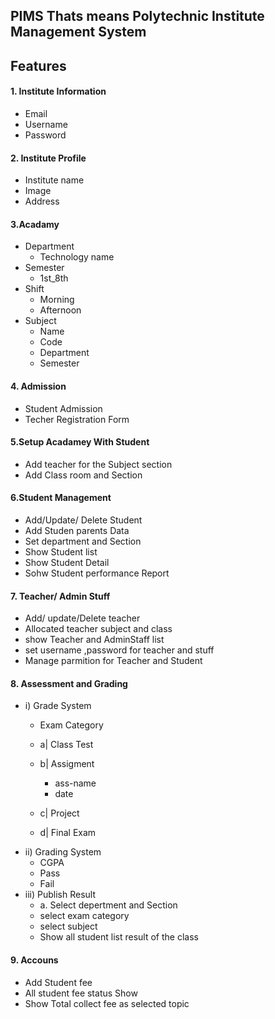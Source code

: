 ## PIMS Thats means Polytechnic Institute Management System

## Features 
#### 1. Institute Information
- Email
- Username
- Password
#### 2. Institute Profile 
- Institute name
- Image
- Address

#### 3.Acadamy 
- Department
  - Technology name
- Semester
  - 1st_8th
- Shift 
  - Morning 
  - Afternoon
- Subject
  - Name
  - Code 
  - Department
  - Semester
  
  
#### 4. Admission
- Student Admission
- Techer Registration Form

#### 5.Setup Acadamey With Student
- Add teacher for the Subject section
- Add Class room and Section
#### 6.Student Management 
 - Add/Update/ Delete Student 
 - Add Studen parents Data
 - Set department and  Section
 - Show Student list
 - Show Student Detail
 - Sohw Student performance Report
 #### 7. Teacher/ Admin Stuff
 - Add/ update/Delete teacher
 - Allocated teacher subject and class
 - show Teacher and AdminStaff list
 - set username ,password for teacher and stuff
 - Manage parmition for Teacher and Student
 
 #### 8. Assessment and Grading
 - i) Grade System
   -  Exam Category
    - a| Class Test
    - b| Assigment
      - ass-name
      - date
      
    - c| Project
    - d| Final Exam
 - ii) Grading System
    - CGPA
    - Pass
    - Fail
 - iii) Publish Result 
    - a. Select depertment and Section
    - select exam category
    - select subject
    - Show all student list result of the class 
#### 9. Accouns 
  - Add Student fee
  - All student fee status Show
  - Show Total collect fee as selected topic

